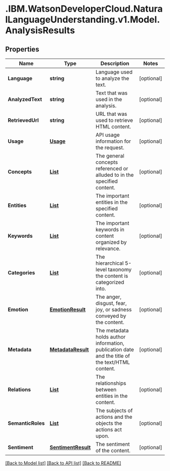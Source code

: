 # .IBM.WatsonDeveloperCloud.NaturalLanguageUnderstanding.v1.Model.AnalysisResults
## Properties

Name | Type | Description | Notes
------------ | ------------- | ------------- | -------------
**Language** | **string** | Language used to analyze the text. | [optional] 
**AnalyzedText** | **string** | Text that was used in the analysis. | [optional] 
**RetrievedUrl** | **string** | URL that was used to retrieve HTML content. | [optional] 
**Usage** | [**Usage**](Usage.md) | API usage information for the request. | [optional] 
**Concepts** | [**List<ConceptsResult>**](ConceptsResult.md) | The general concepts referenced or alluded to in the specified content. | [optional] 
**Entities** | [**List<EntitiesResult>**](EntitiesResult.md) | The important entities in the specified content. | [optional] 
**Keywords** | [**List<KeywordsResult>**](KeywordsResult.md) | The important keywords in content organized by relevance. | [optional] 
**Categories** | [**List<CategoriesResult>**](CategoriesResult.md) | The hierarchical 5-level taxonomy the content is categorized into. | [optional] 
**Emotion** | [**EmotionResult**](EmotionResult.md) | The anger, disgust, fear, joy, or sadness conveyed by the content. | [optional] 
**Metadata** | [**MetadataResult**](MetadataResult.md) | The metadata holds author information, publication date and the title of the text/HTML content. | [optional] 
**Relations** | [**List<RelationsResult>**](RelationsResult.md) | The relationships between entities in the content. | [optional] 
**SemanticRoles** | [**List<SemanticRolesResult>**](SemanticRolesResult.md) | The subjects of actions and the objects the actions act upon. | [optional] 
**Sentiment** | [**SentimentResult**](SentimentResult.md) | The sentiment of the content. | [optional] 

[[Back to Model list]](../README.md#documentation-for-models) [[Back to API list]](../README.md#documentation-for-api-endpoints) [[Back to README]](../README.md)

